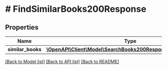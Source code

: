 # # FindSimilarBooks200Response

## Properties

Name | Type | Description | Notes
------------ | ------------- | ------------- | -------------
**similar_books** | [**\OpenAPI\Client\Model\SearchBooks200ResponseBooksInnerInner[]**](SearchBooks200ResponseBooksInnerInner.md) |  | [optional]

[[Back to Model list]](../../README.md#models) [[Back to API list]](../../README.md#endpoints) [[Back to README]](../../README.md)
